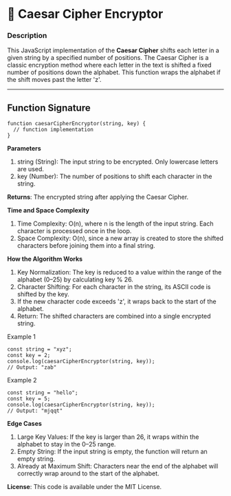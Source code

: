 # 🔐 Caesar Cipher Encryptor

### Description
This JavaScript implementation of the **Caesar Cipher** shifts each letter in a given string by a specified number of positions. The Caesar Cipher is a classic encryption method where each letter in the text is shifted a fixed number of positions down the alphabet. This function wraps the alphabet if the shift moves past the letter 'z'.

---

## Function Signature


	function caesarCipherEncryptor(string, key) {
	  // function implementation
	}

**Parameters**

1. string (String): The input string to be encrypted. Only lowercase letters are used.
2. key (Number): The number of positions to shift each character in the string.

**Returns**: The encrypted string after applying the Caesar Cipher.


**Time and Space Complexity**

1. Time Complexity: O(n), where n is the length of the input string. Each character is processed once in the loop.
2. Space Complexity: O(n), since a new array is created to store the shifted characters before joining them into a final string.

**How the Algorithm Works**

1. Key Normalization: The key is reduced to a value within the range of the alphabet (0–25) by calculating key % 26.
2. Character Shifting: For each character in the string, its ASCII code is shifted by the key.
3. If the new character code exceeds 'z', it wraps back to the start of the alphabet.
4. Return: The shifted characters are combined into a single encrypted string.

Example 1

	const string = "xyz";
	const key = 2;
	console.log(caesarCipherEncryptor(string, key));
	// Output: "zab"
 
Example 2


	const string = "hello";
	const key = 5;
	console.log(caesarCipherEncryptor(string, key));
	// Output: "mjqqt"
 
**Edge Cases**
1. Large Key Values: If the key is larger than 26, it wraps within the alphabet to stay in the 0–25 range.
2. Empty String: If the input string is empty, the function will return an empty string.
3. Already at Maximum Shift: Characters near the end of the alphabet will correctly wrap around to the start of the alphabet.

**License**: This code is available under the MIT License.
